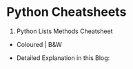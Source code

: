 # Python Cheatsheets

1. Python Lists Methods Cheatsheet

- Coloured | B&W 

- Detailed Explanation in this Blog: 

